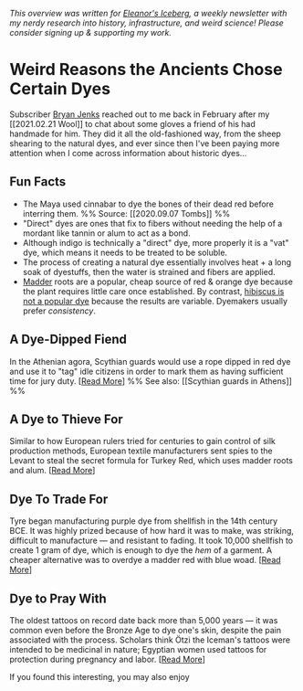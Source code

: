 <cite>This overview was written for [Eleanor's Iceberg](http://newsletter.eleanorkonik.com/), a weekly newsletter with my nerdy research into history, infrastructure, and weird science! Please consider signing up & supporting my work.</cite>

# Weird Reasons the Ancients Chose Certain Dyes 

Subscriber [Bryan Jenks](https://www.bryanjenks.dev/) reached out to me back in February after my [[2021.02.21 Wool]] to chat about some gloves a friend of his had handmade for him. They did it all the old-fashioned way, from the sheep shearing to the natural dyes, and ever since then I've been paying more attention when I come across information about historic dyes... 

## Fun Facts
 
* The Maya used cinnabar to dye the bones of their dead red before interring them. %% Source: [[2020.09.07 Tombs]] %%
* "Direct" dyes are ones that fix to fibers without needing the help of a mordant like tannin or alum to act as a bond. 
* Although indigo is technically a "direct" dye, more properly it is a "vat" dye, which means it needs to be treated to be soluble. 
* The process of creating a natural dye essentially involves heat + a long soak of dyestuffs, then the water is strained and fibers are applied.  
* [Madder](https://florafiber.live/blog/lets-dye-madder) roots are a popular, cheap source of red & orange dye because the plant requires little care once established. By contrast, [hibiscus is not a popular dye](https://florafiber.live/blog/lets-dye-hibiscus) because the results are variable. Dyemakers usually prefer *consistency*. 

## A Dye-Dipped Fiend
In the Athenian agora, Scythian guards would use a rope dipped in red dye and use it to "tag" idle citizens in order to mark them as having sufficient time for jury duty. [[Read More](https://oll.libertyfund.org/title/the-comedies-of-aristophanes-vol-1)] %% See also: [[Scythian guards in Athens]] %%

## A Dye to Thieve For
Similar to how European rulers tried for centuries to gain control of silk production methods, European textile manufacturers sent spies to the Levant to steal the secret formula for Turkey Red, which uses madder roots and alum. [[Read More](https://www.quiltingdaily.com/slightly-shady-history-red-white-quilts/)] 

## Dye To Trade For
Tyre began manufacturing purple dye from shellfish in the 14th century BCE. It was highly prized because of how hard it was to make, was striking, difficult to manufacture — and resistant to fading. It took 10,000 shellfish to create 1 gram of dye, which is enough to dye the _hem_ of a garment. A cheaper alternative was to overdye a madder red with blue woad. [[Read More](https://www.ancient.eu/Tyrian_Purple/)]

## Dye to Pray With
The oldest tattoos on record date back more than 5,000 years — it was common even before the Bronze Age to dye one's skin, despite the pain associated with the process. Scholars think Ötzi the Iceman's tattoos were intended to be medicinal in nature; Egyptian women used tattoos for protection during pregnancy and labor. [[Read More](https://cjverb.com/2018/09/28/inked/)] 

  <div class=infobox>If you found this interesting, you may also enjoy </div>
